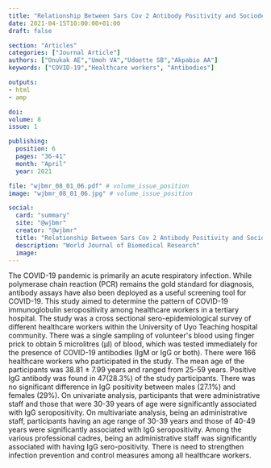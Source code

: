 ```yaml
---
title: "Relationship Between Sars Cov 2 Antibody Positivity and Sociodemographic Characteristics of Health Care Workers in the University of Uyo Teaching Hospital"
date: 2021-04-15T10:00:00+01:00
draft: false

section: "Articles"
categories: ["Journal Article"]
authors: ["Onukak AE","Umoh VA","Udoette SB","Akpabio AA"]
keywords: ["COVID-19","Healthcare workers", "Antibodies"]

outputs: 
- html
- amp

doi:
volume: 8
issue: 1

publishing:
  position: 6
  pages: "36-41"
  month: "April"
  year: 2021

file: "wjbmr_08_01_06.pdf" # volume_issue_position
image: "wjbmr_08_01_06.jpg" # volume_issue_position

social:
  card: "summary"
  site: "@wjbmr"
  creator: "@wjbmr"
  title: "Relationship Between Sars Cov 2 Antibody Positivity and Sociodemographic Characteristics of Health Care Workers in the University of Uyo Teaching Hospital"
  description: "World Journal of Biomedical Research"
  image:
---
```

The COVID-19 pandemic is primarily an acute respiratory infection. While polymerase chain reaction (PCR) remains the gold standard for diagnosis, antibody assays have also been deployed as a useful screening tool for COVID-19. This study aimed to determine the pattern of COVID-19 immunoglobulin seropositivity among healthcare workers in a tertiary hospital. The study was a cross sectional sero-epidemiological survey of different healthcare workers within the University of Uyo Teaching hospital community. There was a single sampling of volunteer's blood using finger prick to
obtain 5 microlitres (µl) of blood, which was tested immediately for the presence of COVID-19 antibodies (IgM or IgG or both). There were 166 healthcare workers who participated in the study. The mean age of the participants was 38.81 ± 7.99 years and ranged from 25-59 years. Positive IgG antibody was found in 47(28.3%) of the study participants. There was no significant difference in IgG positivity between males (27.1%) and females (29%). On univariate analysis, participants that were administrative staff and those that were 30-39 years of age were significantly associated with IgG seropositivity. On multivariate analysis, being an administrative staff, participants having an age range of 30-39 years and those of 40-49 years were significantly associated with IgG seropositivity. Among the various professional cadres, being an administrative staff was significantly associated with having IgG sero-positivity. There is need to strengthen infection prevention and control measures among all healthcare workers.
